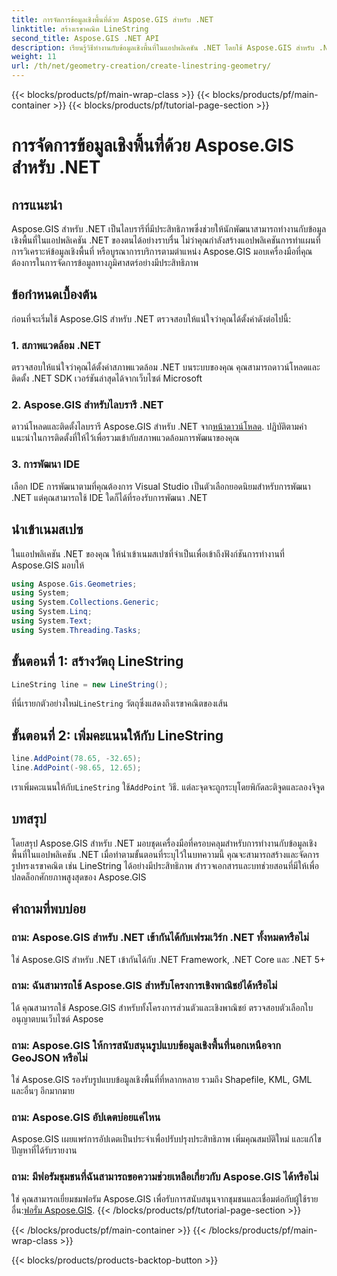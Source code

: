 ```yaml
---
title: การจัดการข้อมูลเชิงพื้นที่ด้วย Aspose.GIS สำหรับ .NET
linktitle: สร้างเรขาคณิต LineString
second_title: Aspose.GIS .NET API
description: เรียนรู้วิธีทำงานกับข้อมูลเชิงพื้นที่ในแอปพลิเคชัน .NET โดยใช้ Aspose.GIS สำหรับ .NET สร้าง วิเคราะห์ และแสดงภาพแผนที่ได้อย่างง่ายดาย
weight: 11
url: /th/net/geometry-creation/create-linestring-geometry/
---
```


{{< blocks/products/pf/main-wrap-class >}}
{{< blocks/products/pf/main-container >}}
{{< blocks/products/pf/tutorial-page-section >}}

# การจัดการข้อมูลเชิงพื้นที่ด้วย Aspose.GIS สำหรับ .NET

## การแนะนำ
Aspose.GIS สำหรับ .NET เป็นไลบรารีที่มีประสิทธิภาพซึ่งช่วยให้นักพัฒนาสามารถทำงานกับข้อมูลเชิงพื้นที่ในแอปพลิเคชัน .NET ของตนได้อย่างราบรื่น ไม่ว่าคุณกำลังสร้างแอปพลิเคชันการทำแผนที่ การวิเคราะห์ข้อมูลเชิงพื้นที่ หรือบูรณาการบริการตามตำแหน่ง Aspose.GIS มอบเครื่องมือที่คุณต้องการในการจัดการข้อมูลทางภูมิศาสตร์อย่างมีประสิทธิภาพ
## ข้อกำหนดเบื้องต้น
ก่อนที่จะเริ่มใช้ Aspose.GIS สำหรับ .NET ตรวจสอบให้แน่ใจว่าคุณได้ตั้งค่าดังต่อไปนี้:
### 1. สภาพแวดล้อม .NET
ตรวจสอบให้แน่ใจว่าคุณได้ตั้งค่าสภาพแวดล้อม .NET บนระบบของคุณ คุณสามารถดาวน์โหลดและติดตั้ง .NET SDK เวอร์ชันล่าสุดได้จากเว็บไซต์ Microsoft
### 2. Aspose.GIS สำหรับไลบรารี .NET
 ดาวน์โหลดและติดตั้งไลบรารี Aspose.GIS สำหรับ .NET จาก[หน้าดาวน์โหลด](https://releases.aspose.com/gis/net/). ปฏิบัติตามคำแนะนำในการติดตั้งที่ให้ไว้เพื่อรวมเข้ากับสภาพแวดล้อมการพัฒนาของคุณ
### 3. การพัฒนา IDE
เลือก IDE การพัฒนาตามที่คุณต้องการ Visual Studio เป็นตัวเลือกยอดนิยมสำหรับการพัฒนา .NET แต่คุณสามารถใช้ IDE ใดก็ได้ที่รองรับการพัฒนา .NET

## นำเข้าเนมสเปซ
ในแอปพลิเคชัน .NET ของคุณ ให้นำเข้าเนมสเปซที่จำเป็นเพื่อเข้าถึงฟังก์ชันการทำงานที่ Aspose.GIS มอบให้

```csharp
using Aspose.Gis.Geometries;
using System;
using System.Collections.Generic;
using System.Linq;
using System.Text;
using System.Threading.Tasks;
```
## ขั้นตอนที่ 1: สร้างวัตถุ LineString
```csharp
LineString line = new LineString();
```
 ที่นี่เรายกตัวอย่างใหม่`LineString` วัตถุซึ่งแสดงถึงเรขาคณิตของเส้น
## ขั้นตอนที่ 2: เพิ่มคะแนนให้กับ LineString
```csharp
line.AddPoint(78.65, -32.65);
line.AddPoint(-98.65, 12.65);
```
 เราเพิ่มคะแนนให้กับ`LineString` ใช้`AddPoint` วิธี. แต่ละจุดจะถูกระบุโดยพิกัดละติจูดและลองจิจูด

## บทสรุป
โดยสรุป Aspose.GIS สำหรับ .NET มอบชุดเครื่องมือที่ครอบคลุมสำหรับการทำงานกับข้อมูลเชิงพื้นที่ในแอปพลิเคชัน .NET เมื่อทำตามขั้นตอนที่ระบุไว้ในบทความนี้ คุณจะสามารถสร้างและจัดการรูปทรงเรขาคณิต เช่น LineString ได้อย่างมีประสิทธิภาพ สำรวจเอกสารและบทช่วยสอนที่มีให้เพื่อปลดล็อกศักยภาพสูงสุดของ Aspose.GIS
## คำถามที่พบบ่อย
### ถาม: Aspose.GIS สำหรับ .NET เข้ากันได้กับเฟรมเวิร์ก .NET ทั้งหมดหรือไม่
ใช่ Aspose.GIS สำหรับ .NET เข้ากันได้กับ .NET Framework, .NET Core และ .NET 5+
### ถาม: ฉันสามารถใช้ Aspose.GIS สำหรับโครงการเชิงพาณิชย์ได้หรือไม่
ได้ คุณสามารถใช้ Aspose.GIS สำหรับทั้งโครงการส่วนตัวและเชิงพาณิชย์ ตรวจสอบตัวเลือกใบอนุญาตบนเว็บไซต์ Aspose
### ถาม: Aspose.GIS ให้การสนับสนุนรูปแบบข้อมูลเชิงพื้นที่นอกเหนือจาก GeoJSON หรือไม่
ใช่ Aspose.GIS รองรับรูปแบบข้อมูลเชิงพื้นที่ที่หลากหลาย รวมถึง Shapefile, KML, GML และอื่นๆ อีกมากมาย
### ถาม: Aspose.GIS อัปเดตบ่อยแค่ไหน
Aspose.GIS เผยแพร่การอัปเดตเป็นประจำเพื่อปรับปรุงประสิทธิภาพ เพิ่มคุณสมบัติใหม่ และแก้ไขปัญหาที่ได้รับรายงาน
### ถาม: มีฟอรัมชุมชนที่ฉันสามารถขอความช่วยเหลือเกี่ยวกับ Aspose.GIS ได้หรือไม่
 ใช่ คุณสามารถเยี่ยมชมฟอรัม Aspose.GIS เพื่อรับการสนับสนุนจากชุมชนและเชื่อมต่อกับผู้ใช้รายอื่น:[ฟอรั่ม Aspose.GIS](https://forum.aspose.com/c/gis/33).
{{< /blocks/products/pf/tutorial-page-section >}}

{{< /blocks/products/pf/main-container >}}
{{< /blocks/products/pf/main-wrap-class >}}

{{< blocks/products/products-backtop-button >}}
